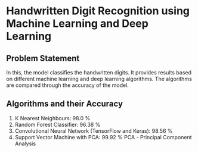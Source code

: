 # Handwritten Digit Recognition using Machine Learning and Deep Learning
## Problem Statement
In this, the model classifies the handwritten digits. It provides results based on different machine learning and deep learning algorithms. The algorithms are compared through the accuracy of the model.
## Algorithms and their Accuracy
1. K Nearest Neighbours: 98.0 %
2. Random Forest Classifier: 96.38 %
3. Convolutional Neural Network (TensorFlow and Keras): 98.56 %
4. Support Vector Machine with PCA: 99.92 %
PCA - Principal Component Analysis
